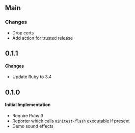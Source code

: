 ## Main

### Changes
* Drop certs
* Add action for trusted release

## 0.1.1

#### Changes
* Update Ruby to 3.4

## 0.1.0

#### Initial Implementation
* Require Ruby 3
* Reporter which calls `minitest-flash` executable if present
* Demo sound effects
